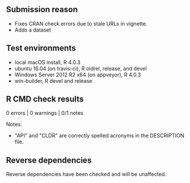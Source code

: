 ## Submission reason

* Fixes CRAN check errors due to stale URLs in vignette.
* Adds a dataset

## Test environments

* local macOS install, R 4.0.3
* ubuntu 16.04 (on travis-ci), R oldrel, release, and devel
* Windows Server 2012 R2 x64 (on appveyor), R 4.0.3
* win-builder, R devel and release

## R CMD check results

0 errors | 0 warnings | 0/1 notes

Notes:
* "API" and "CLDR" are correctly spelled acronyms in the DESCRIPTION file.

## Reverse dependencies

Reverse dependencies have been checked and will be unaffected.
